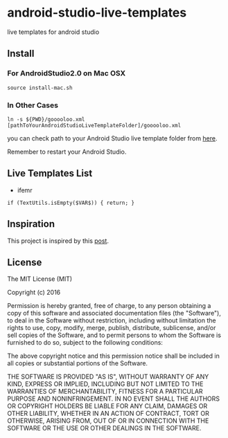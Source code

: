 android-studio-live-templates
====

live templates for android studio

## Install
### For AndroidStudio2.0 on Mac OSX
```source install-mac.sh```
### In Other Cases
```ln -s ${PWD}/gooooloo.xml [pathToYourAndroidStudioLiveTemplateFolder]/gooooloo.xml```

you can check path to your Android Studio live template folder from [here](https://www.jetbrains.com/help/idea/2016.1/live-templates.html?origin=old_help).

Remember to restart your Android Studio.

## Live Templates List

- ifemr

```if (TextUtils.isEmpty($VAR$)) { return; }```

## Inspiration
This project is inspired by this [post](https://lachdrache.com/2012/11/18/sharing-intellij-idea-live-templates/).
## License
The MIT License (MIT)

Copyright (c) 2016 

Permission is hereby granted, free of charge, to any person obtaining a copy
of this software and associated documentation files (the "Software"), to deal
in the Software without restriction, including without limitation the rights
to use, copy, modify, merge, publish, distribute, sublicense, and/or sell
copies of the Software, and to permit persons to whom the Software is
furnished to do so, subject to the following conditions:

The above copyright notice and this permission notice shall be included in all
copies or substantial portions of the Software.

THE SOFTWARE IS PROVIDED "AS IS", WITHOUT WARRANTY OF ANY KIND, EXPRESS OR
IMPLIED, INCLUDING BUT NOT LIMITED TO THE WARRANTIES OF MERCHANTABILITY,
FITNESS FOR A PARTICULAR PURPOSE AND NONINFRINGEMENT. IN NO EVENT SHALL THE
AUTHORS OR COPYRIGHT HOLDERS BE LIABLE FOR ANY CLAIM, DAMAGES OR OTHER
LIABILITY, WHETHER IN AN ACTION OF CONTRACT, TORT OR OTHERWISE, ARISING FROM,
OUT OF OR IN CONNECTION WITH THE SOFTWARE OR THE USE OR OTHER DEALINGS IN THE
SOFTWARE.
